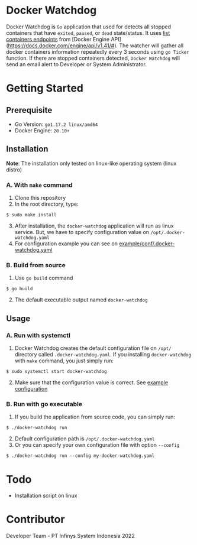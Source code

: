 # Docker Watchdog

Docker Watchdog is `Go` application that used for detects all stopped containers that have `exited`, `paused`, or `dead` state/status.
It uses [list containers endpoints](https://docs.docker.com/engine/api/v1.41/#operation/ContainerList) from
[Docker Engine API] (https://docs.docker.com/engine/api/v1.41/#).
The watcher will gather all docker containers information repeatedly every 3 seconds using `go Ticker` function.
If there are stopped containers detected, `Docker Watchdog` will send an email alert to Developer or System Administrator.

# Getting Started

## Prerequisite
* Go Version: `go1.17.2 linux/amd64`
* Docker Engine: `20.10+`

## Installation

**Note**: The installation only tested on linux-like operating system (linux distro)

### A. With `make` command
1. Clone this repository
2. In the root directory, type:

```shell
$ sudo make install
```
3. After installation, the `docker-watchdog` application will run as linux service. But, we have to specify configuration value
on `/opt/.docker-watchdog.yaml`
4. For configuration example you can see on [example/conf/.docker-watchdog.yaml](./example/conf/.docker-watchdog.example.yaml)

### B. Build from source
1. Use `go build` command

```shell
$ go build
```

2. The default executable output named `docker-watchdog`

## Usage

### A. Run with systemctl
1. Docker Watchdog creates the default configuration file on `/opt/` directory called `.docker-watchdog.yaml`.
If you installing `docker-watchdog` with `make` command, you just simply run:

```shell
$ sudo systemctl start docker-watchdog
```

2. Make sure that the configuration value is correct. See [example configuration](./example/conf/.docker-watchdog.example.yaml)

### B. Run with go executable

1. If you build the application from source code, you can simply run:

```shell
$ ./docker-watchdog run
```

2. Default configuration path is `/opt/.docker-watchdog.yaml`
3. Or you can specify your own configuration file with option `--config` 

```shell
$ ./docker-watchdog run --config my-docker-watchdog.yaml
```


# Todo

* Installation script on linux

# Contributor

Developer Team - PT Infinys System Indonesia 2022
